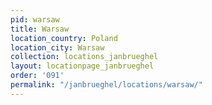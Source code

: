```yaml
---
pid: warsaw
title: Warsaw
location_country: Poland
location_city: Warsaw
collection: locations_janbrueghel
layout: locationpage_janbrueghel
order: '091'
permalink: "/janbrueghel/locations/warsaw/"
---
```

